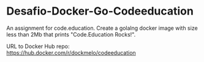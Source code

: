 # Desafio-Docker-Go-Codeeducation
An assignment for code.education. Create a golalng docker image with size less than 2Mb that prints "Code.Education Rocks!".

URL to Docker Hub repo: https://hub.docker.com/r/dockmelo/codeeducation
